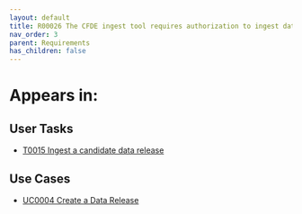 ```yaml
---
layout: default
title: R00026 The CFDE ingest tool requires authorization to ingest data for a specific DCC
nav_order: 3
parent: Requirements
has_children: false
---
```


# Appears in:


## User Tasks

-   [T0015 Ingest a candidate data release](../user-tasks/t0015-ingest-candidate-data-release.md)

## Use Cases

-   [UC0004 Create a Data Release](../use-cases/create-data-release.md)
